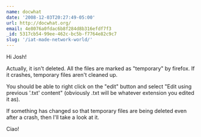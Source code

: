 ```yaml
---
name: docwhat
date: '2008-12-03T20:27:49-05:00'
url: http://docwhat.org/
email: 4e8076a0fdac6b8f284d8b316efdf7f3
_id: 5317cb54-99ee-462c-bc5b-f7764e82c9c7
slug: '/iat-made-network-world/'
---
```


Hi Josh!

Actually, it isn't deleted. All the files are marked as "temporary" by
firefox. If it crashes, temporary files aren't cleaned up.

You should be able to right click on the "edit" button and select "Edit using
previous '.txt' content" (obviously .txt will be whatever extension you edited
it as).

If something has changed so that temporary files are being deleted even after
a crash, then I'll take a look at it.

Ciao!
